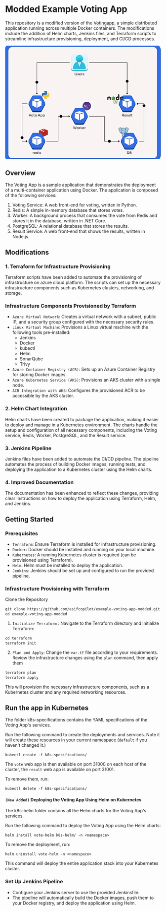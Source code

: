 # Modded Example Voting App
This repository is a modified version of the [Votingapp](https://github.com/dockersamples/example-voting-app), a simple distributed application running across multiple Docker containers. The modifications include the addition of Helm charts, Jenkins files, and Terraform scripts to streamline infrastructure provisioning, deployment, and CI/CD processes.

![Architecture diagram](voting-app-img.gif)
## Overview

The Voting App is a sample application that demonstrates the deployment of a multi-container application using Docker. The application is composed of the following services:

1. Voting Service: A web front-end for voting, written in Python.
2. Redis: A simple in-memory database that stores votes.
3. Worker: A background process that consumes the vote from Redis and stores it in the database, written in .NET Core.
4. PostgreSQL: A relational database that stores the results.
5. Result Service: A web front-end that shows the results, written in Node.js.

## Modifications
### 1. Terraform for Infrastructure Provisioning

Terraform scripts have been added to automate the provisioning of infrastructure on azure cloud platform. The scripts can set up the necessary infrastructure components such as Kubernetes clusters, networking, and storage.

### Infrastructure Components Provisioned by Terraform
- `Azure Virtual Network`: Creates a virtual network with a subnet, public IP, and a security group configured with the necessary security rules.
- `Linux Virtual Machine`: Provisions a Linux virtual machine with the following tools pre-installed:
    - Jenkins
    - Docker
    - kubectl
    - Helm
    - SonarQube
    - Trivy
- `Azure Container Registry (ACR)`: Sets up an Azure Container Registry for storing Docker images.
- `Azure Kubernetes Service (AKS)`: Provisions an AKS cluster with a single node.
- `ACR Integration with AKS`: Configures the provisioned ACR to be accessible by the AKS cluster.



### 2. Helm Chart Integration
Helm charts have been created to package the application, making it easier to deploy and manage in a Kubernetes environment. The charts handle the setup and configuration of all necessary components, including the Voting service, Redis, Worker, PostgreSQL, and the Result service.

### 3. Jenkins Pipeline
Jenkins files have been added to automate the CI/CD pipeline. The pipeline automates the process of building Docker images, running tests, and deploying the application to a Kubernetes cluster using the Helm charts.

### 4. Improved Documentation
The documentation has been enhanced to reflect these changes, providing clear instructions on how to deploy the application using Terraform, Helm, and Jenkins.

## Getting Started
### Prerequisites
- `Terraform`: Ensure Terraform is installed for infrastructure provisioning.
- `Docker`: Docker should be installed and running on your local machine.
- `Kubernetes`: A running Kubernetes cluster is required (can be provisioned using Terraform).
- `Helm`: Helm must be installed to deploy the application.
- `Jenkins`: Jenkins should be set up and configured to run the provided pipeline.


### Infrastructure Provisioning with Terraform

 Clone the Repository
 ```shell
 git clone https://github.com/asifcopilot/example-voting-app-modded.git
cd example-voting-app-modded
```

1. `Initialize Terraform` :  Navigate to the Terraform directory and initialize Terraform:

```shell
cd terraform
terraform init
```
2. `Plan and Apply`: Change the `var.tf` file according to your requirements. Review the infrastructure changes using the `plan` command, then apply them

```shell
terraform plan
terraform apply
```
This will provision the necessary infrastructure components, such as a Kubernetes cluster and any required networking resources.


## Run the app in Kubernetes

The folder k8s-specifications contains the YAML specifications of the Voting App's services.

Run the following command to create the deployments and services. Note it will create these resources in your current namespace (`default` if you haven't changed it.)

```shell
kubectl create -f k8s-specifications/
```

The `vote` web app is then available on port 31000 on each host of the cluster, the `result` web app is available on port 31001.

To remove them, run:

```shell
kubectl delete -f k8s-specifications/
```
#### `(New Added)` Deploying the Voting App Using Helm on Kubernetes

The k8s-helm folder contains all the Helm charts for the Voting App's services.

Run the following command to deploy the Voting App using the Helm charts:
```shell
helm install vote-helm k8s-helm/ -n <namespace>
```
To remove the deployment, run:

```shell
helm uninstall vote-helm -n <namespace>
```
This command will deploy the entire application stack into your Kubernetes cluster.


### Set Up Jenkins Pipeline
- Configure your Jenkins server to use the provided Jenkinsfile.
- The pipeline will automatically build the Docker images, push them to your Docker registry, and deploy the application using Helm.


